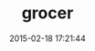 ---
layout: post
title:  "grocer"
repo:   "grocer/grocer"
date:   2015-02-18 17:21:44
gemurl: https://github.com/grocer/grocer
---